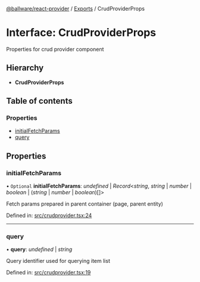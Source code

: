 [@ballware/react-provider](../README.md) / [Exports](../modules.md) / CrudProviderProps

# Interface: CrudProviderProps

Properties for crud provider component

## Hierarchy

* **CrudProviderProps**

## Table of contents

### Properties

- [initialFetchParams](crudproviderprops.md#initialfetchparams)
- [query](crudproviderprops.md#query)

## Properties

### initialFetchParams

• `Optional` **initialFetchParams**: *undefined* \| *Record*<*string*, *string* \| *number* \| *boolean* \| (*string* \| *number* \| *boolean*)[]\>

Fetch params prepared in parent container (page, parent entity)

Defined in: [src/crudprovider.tsx:24](https://github.com/frankball/ballware-react-provider/blob/e3d0cae/src/crudprovider.tsx#L24)

___

### query

• **query**: *undefined* \| *string*

Query identifier used for querying item list

Defined in: [src/crudprovider.tsx:19](https://github.com/frankball/ballware-react-provider/blob/e3d0cae/src/crudprovider.tsx#L19)
